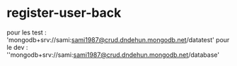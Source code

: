 # register-user-back

pour les test : 'mongodb+srv://sami:sami1987@crud.dndehun.mongodb.net/datatest'
pour le dev : ''mongodb+srv://sami:sami1987@crud.dndehun.mongodb.net/database'
